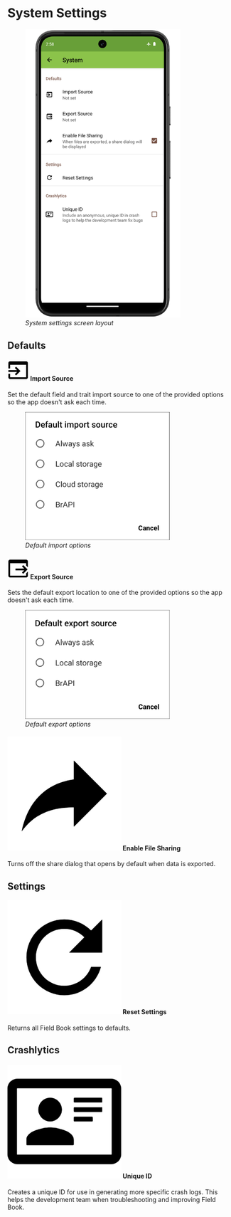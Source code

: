 <link rel="stylesheet" type="text/css" href="_styles/styles.css">

# System Settings

<figure class="image">
  <img class="screenshot" src="_static/images/settings/system/settings_system_framed.png" width="350px"> 
  <figcaption class="screenshot-caption"><i>System settings screen layout</i></figcaption> 
</figure>

## Defaults

#### <img class="icon" src="_static/icons/settings/system/application-import.png"> Import Source

Set the default field and trait import source to one of the provided options so the app doesn't ask each time.

<figure class="image">
  <img class="screenshot" src="_static/images/settings/system/settings_system_import_sources.png" width="325px"> 
  <figcaption class="screenshot-caption"><i>Default import options</i></figcaption> 
</figure>

#### <img class="icon" src="_static/icons/settings/system/application-export.png"> Export Source

Sets the default export location to one of the provided options so the app doesn't ask each time.

<figure class="image">
  <img class="screenshot" src="_static/images/settings/system/settings_system_export_sources.png" width="325px"> 
  <figcaption class="screenshot-caption"><i>Default export options</i></figcaption> 
</figure>

#### <img class="icon" src="_static/icons/settings/system/share.png"> Enable File Sharing

Turns off the share dialog that opens by default when data is exported.

## Settings

#### <img class="icon" src="_static/icons/settings/system/refresh.png"> Reset Settings

Returns all Field Book settings to defaults.

## Crashlytics

#### <img class="icon" src="_static/icons/settings/profile/card-account-details-outline.png"> Unique ID

Creates a unique ID for use in generating more specific crash logs.
This helps the development team when troubleshooting and improving Field Book.